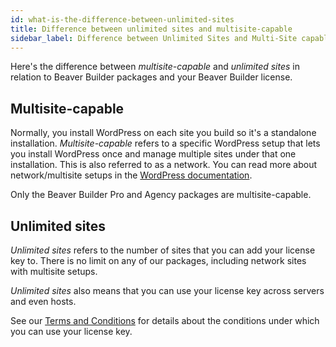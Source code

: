 ```yaml
---
id: what-is-the-difference-between-unlimited-sites
title: Difference between unlimited sites and multisite-capable
sidebar_label: Difference between Unlimited Sites and Multi-Site capable
---
```


Here's the difference between *multisite-capable* and *unlimited sites* in relation to Beaver Builder packages and your Beaver Builder license.

## Multisite-capable

Normally, you install WordPress on each site you build so it's a standalone installation. *Multisite-capable* refers to a specific WordPress setup that lets you install WordPress once and manage multiple sites under that one installation. This is also referred to as a network.  You can read more about network/multisite setups in the [WordPress documentation](https://wordpress.org/support/article/create-a-network/).  

Only the Beaver Builder Pro and Agency packages are multisite-capable.

## Unlimited sites

*Unlimited sites* refers to the number of sites that you can add your license key to.  There is no limit on any of our packages, including network sites with multisite setups.  

*Unlimited sites* also means that you can use your license key across servers and even hosts.  

See our [Terms and Conditions](https://www.wpbeaverbuilder.com/terms-and-conditions/) for details about the conditions under which you can use your license key.

